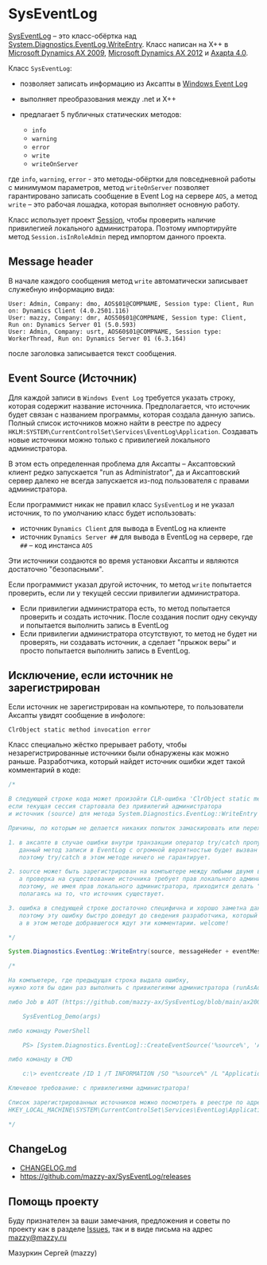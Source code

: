# SysEventLog

[project]:https://github.com/mazzy-ax/SysEventLog
[license]:https://github.com/mazzy-ax/SysEventLog/blob/master/LICENSE
[ax2009]:ax2009
[ax2012]:ax2012
[ax4]:ax4

[SysEventLog][project] &ndash; это класс-обёртка над [System.Diagnostics.EventLog.WriteEntry](https://docs.microsoft.com/en-us/previous-versions/windows/desktop/sidebar/system-diagnostics-eventlog-writeentry). Класс написан на X++ в [Microsoft Dynamics AX 2009][ax2009], [Microsoft Dynamics AX 2012][ax2012] и [Axapta 4.0][ax4].

Класс `SysEventLog`:

* позволяет записать информацию из Аксапты в [Windows Event Log](https://docs.microsoft.com/en-us/windows/win32/wes/windows-event-log)
* выполняет преобразования между .net и Х++
* предлагает 5 публичных статических методов:

  * `info`
  * `warning`
  * `error`
  * `write`
  * `writeOnServer`

где `info`, `warning`, `error` - это методы-обёртки для повседневной работы с минимумом параметров,
метод `writeOnServer` позволяет гарантировано записать сообщение в Event Log на сервере `AOS`,
а метод `write` &ndash; это рабочая лошадка, которая выполняет основную работу.

Класс использует проект [Session](https://github.com/mazzy-ax/Session), чтобы проверить наличие привилегией локального администратора.
Поэтому импортируйте метод `Session.isInRoleAdmin` перед импортом данного проекта.

## Message header

В начале каждого сообщения метод `write` автоматически записывает служебную информацию вида:

````text
User: Admin, Company: dmo, AOS$01@COMPNAME, Session type: Client, Run on: Dynamics Client (4.0.2501.116)
User: mazzy, Company: dmr, AOS50$01@COMPNAME, Session type: Client, Run on: Dynamics Server 01 (5.0.593)
User: Admin, Company: usrt, AOS60$01@COMPNAME, Session type: WorkerThread, Run on: Dynamics Server 01 (6.3.164)
````

после заголовка записывается текст сообщения.

## Event Source (Источник)

Для каждой записи в `Windows Event Log` требуется указать строку, которая содержит название источника.
Предполагается, что источник будет связан с названием программы, которая создала данную запись.
Полный список источников можно найти в реестре по адресу `HKLM:SYSTEM\CurrentControlSet\Services\EventLog\Application`.
Создавать новые источники можно только с привилегией локального администратора.

В этом есть определенная проблема для Аксапты &ndash; Аксаптовский клиент редко запускается "run as Administrator",
да и Аксаптовский сервер далеко не всегда запускается из-под пользователя с правами администратора.

Если программист никак не правил класс `SysEventLog` и не указал источник, то по умолчанию класс будет использовать:

* источник `Dynamics Client` для вывода в EventLog на клиенте
* источник `Dynamics Server ##` для вывода в EventLog на сервере, где `##` &ndash; код инстанса `AOS`

Эти источники создаются во время установки Аксапты и являются достаточно "безопасными".

Если программист указал другой источник, то метод `write` попытается проверить, если ли у текущей сессии привилегии администратора.

* Если привилегии администратора есть, то метод попытается проверить и создать источник. После создания поспит одну секунду и попытается выполнить запись в EventLog
* Если привилегии администратора отсутствуют, то метод не будет ни проверять, ни создавать источник, а сделает "прыжок веры" и просто попытается выполнить запись в EventLog.

## Исключение, если источник не зарегистрирован

Если источник не зарегистрирован на компьютере, то пользователи Аксапты увидят сообщение в инфологе:

````text
ClrObject static method invocation error
````

Класс специально жёстко прерывает работу, чтобы незарегистрированные источники были обнаружены как можно раньше. Разработчика, который найдет источник ошибки ждет такой комментарий в коде:

````java
/*

В следующей строке кода может произойти CLR-ошибка 'ClrObject static method invocation error',
если текущая сессия стартовала без привилегий администратора
и источник (source) для метода System.Diagnostics.EventLog::WriteEntry не зарегистрирован в реестре.

Причины, по которым не делается никаких попыток замаскировать или перехватить ошибку:

1. в аксапте в случае ошибки внутри транзакции оператор try/catch пропустит все catch внутри транзакции.
   данный метод записи в EventLog с огромной вероятностью будет вызван именно внутри транзакции.
   поэтому try/catch в этом методе ничего не гарантирует.

2. source может быть зарегистрирован на компьютере между любыми двумя вызовами данного метода,
   а проверка на существование источника требует прав локального администратора.
   поэтому, не имея прав локального администратора, приходится делать "прыжок веры",
   полагаясь на то, что источник существует.

3. ошибка в следующей строке достаточно специфична и хорошо заметна даже рядовыми пользователями.
   поэтому эту ошибку быстро доведут до сведения разработчика, который легко сможет найти источник ошибки в этом методе.
   а в этом методе добравшегося ждут эти комментарии. welcome!

*/

System.Diagnostics.EventLog::WriteEntry(source, messageHeder + eventMessage, eventLogEntryType, eventId);

/*

На компьютере, где предыдущая строка выдала ошибку,
нужно хотя бы один раз выполнить с привилегиями администратора (runAsAdministrator):

либо Job в AOT (https://github.com/mazzy-ax/SysEventLog/blob/main/ax2009/Examples/Job_SysEventLog_Demo.xpp)

    SysEventLog_Demo(args)

либо команду PowerShell

    PS> [System.Diagnostics.EventLog]::CreateEventSource('%source%', 'Application')

либо команду в CMD

    c:\> eventcreate /ID 1 /T INFORMATION /SO "%source%" /L "Application" /D log-created

Ключевое требование: с привилегиями администратора!

Список зарегистрированных источников можно посмотреть в реестре по адресу:
HKEY_LOCAL_MACHINE\SYSTEM\CurrentControlSet\Services\EventLog\Application

*/
````

## ChangeLog

* [CHANGELOG.md](CHANGELOG.md)
* <https://github.com/mazzy-ax/SysEventLog/releases>

## Помощь проекту

Буду признателен за ваши замечания, предложения и советы по проекту как в разделе [Issues](https://github.com/mazzy-ax/SysEventLog/issues), так и в виде письма на адрес <mazzy@mazzy.ru>

Мазуркин Сергей (mazzy)
